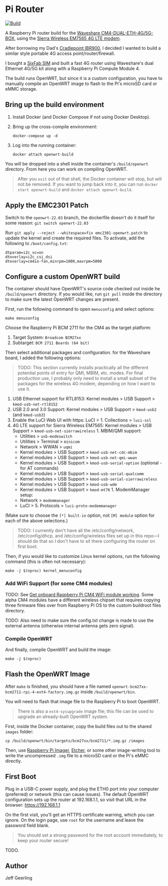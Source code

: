 # Pi Router

[![Build](https://github.com/geerlingguy/pi-router/actions/workflows/ci.yml/badge.svg)](https://github.com/geerlingguy/pi-router/actions/workflows/ci.yml)

A Raspberry Pi router build for the [Waveshare CM4-DUAL-ETH-4G/5G-BOX](https://pipci.jeffgeerling.com/boards_cm/waveshare-dual-gb-ethernet-5g-4g-base-board.html), using the [Sierra Wireless EM7565 4G LTE modem](https://pipci.jeffgeerling.com/cards_network/sierra-wireless-em7565.html).

After borrowing my Dad's [Cradlepoint IBR900](https://cradlepoint.com/products/endpoints/#filter=.use_case_router_firewalls), I decided I wanted to build a similar style portable 4G access point/router/firewall.

I bought a [SixFab SIM](https://sixfab.com/sim/) and built a fast 4G router using Waveshare's dual Ethernet 4G/5G kit along with a Raspberry Pi Compute Module 4.

The build runs OpenWRT, but since it is a custom configuration, you have to manually compile an OpenWRT image to flash to the Pi's microSD card or eMMC storage.

## Bring up the build environment

  1. Install Docker (and Docker Compose if not using Docker Desktop).
  1. Bring up the cross-compile environment:

     ```
     docker-compose up -d
     ```

  1. Log into the running container:

     ```
     docker attach openwrt-build
     ```

You will be dropped into a shell inside the container's `/build/openwrt` directory. From here you can work on compiling OpenWRT.

> After you `exit` out of that shell, the Docker container will stop, but will not be removed. If you want to jump back into it, you can run `docker start openwrt-build` and `docker attach openwrt-build`.

## Apply the EMC2301 Patch
Switch to the `openwrt-22.03` branch, the dockerfile doesn't do it itself for some reason:
`git switch openwrt-22.03`

Run `git apply --reject --whitespace=fix emc2301-openwrt.patch` to update the kernel and create the required files. To activate, add the following to `/boot/config.txt`:

```
dtparam=i2c_vc=on
dtoverlay=i2c_csi_dsi
dtoverlay=cm4io-fan,minrpm=1000,maxrpm=5000
```

## Configure a custom OpenWRT build

The container should have OpenWRT's source code checked out inside he `/build/openwrt` directory. If you would like, run `git pull` inside the directory to make sure the latest OpenWRT changes are present.

First, run the following command to open `menuconfig` and select options:

```
make menuconfig
```

Choose the Raspberry Pi BCM 2711 for the CM4 as the target platform:

  1. Target System: `Broadcom BCM27xx`
  2. Subtarget: `BCM 2711 Boards (64 bit)`

Then select additional packages and configuration. for the Waveshare board, I added the following options:

> TODO: This section currently installs practically all the different potential points of entry for QMI, MBIM, etc. modes. For final production use, I probably only need to install a small subset of the packages for the wireless 4G modem, depending on how I want to use it.

  1. USB Ethernet support for RTL8153: Kernel modules > USB Support > `kmod-usb-net-rtl8152`
  1. USB 2.0 and 3.0 Support: Kernel modules > USB Support > `kmod-usb2` (and `kmod-usb3`)
  1. Enable the LuCI Web UI with https: LuCI > 1. Collections > `luci-ssl`
  1. 4G LTE support for Sierra Wireless EM7565: Kernel modules > USB Support > `kmod-usb-net-sierrawireless`
    1. MBIM/QMI support:
      - Utilities > `usb-modeswitch`
      - Utilities > Terminal > `minicom`
      - Network > WWAN > `uqmi`
      - Kernel modules > USB Support > `kmod-usb-net-cdc-mbim`
      - Kernel modules > USB Support > `kmod-usb-net-qmi-wwan`
      - Kernel modules > USB Support > `kmod-usb-serial-option` (optional - for AT commands)
      - Kernel modules > USB Support > `kmod-usb-serial-qualcomm`
      - Kernel modules > USB Support > `kmod-usb-serial-sierrawireless`
      - Kernel modules > USB Support > `kmod-usb-wdm`
      - Kernel modules > USB Support > `kmod-mt76`
    1. ModemManager setup:
      - Network > `modemmanager`
      - LuCI > 5. Protocols > `luci-proto-modemmanager`

(Make sure to choose the `[*] built-in` option, not `[M] module` option for each of the above selections.)

> TODO: I currently don't have all the /etc/config/network, /etc/config/dhcp, and /etc/config/wireless files set up in this repo—I should do that so I don't have to sit there configuring the router on first boot.

Then, if you would like to customize Linux kernel options, run the following command (this is often not necessary):

```
make -j $(nproc) kernel_menuconfig
```

### Add WiFi Support (for some CM4 modules)

TODO: See [Get onboard Raspberry Pi CM4 WiFi module working](https://github.com/geerlingguy/pi-router/issues/4). Some alpha CM4 modules have a different wireless chipset that requires copying three firmware files over from Raspberry Pi OS to the custom buildroot files directory.

TODO: Also need to make sure the config.txt change is made to use the external antenna (otherwise internal antenna gets zero signal).

### Compile OpenWRT

And finally, compile OpenWRT and build the image:

```
make -j $(nproc)
```

## Flash the OpenWRT Image

After `make` is finished, you should have a file named `openwrt-bcm27xx-bcm2711-rpi-4-ext4-factory.img.gz` inside `/build/openwrt/bin`.

You will need to flash that image file to the Raspberry Pi to boot OpenWRT.

> There is also a `ext4-sysupgrade` image file; this file can be used to upgrade an already-built OpenWRT system.

First, inside the Docker container, copy the build files out to the shared `images` folder:

```
cp /build/openwrt/bin/targets/bcm27xx/bcm2711/*.img.gz /images
```

Then, use [Raspberry Pi Imager](https://www.raspberrypi.com/software/), [Etcher](https://www.balena.io/etcher/), or some other image-writing tool to write the uncompressed `.img` file to a microSD card or the Pi's eMMC directly.

## First Boot

Plug in a USB-C power supply, and plug the ETH0 port into your computer (preferred) or network (this can cause issues). The default OpenWRT configuration sets up the router at 192.168.1.1, so visit that URL in the browser: https://192.168.1.1

On the first visit, you'll get an HTTPS certificate warning, which you can ignore. On the login page, use `root` for the username and leave the password field blank.

> You should set a strong password for the root account immediately, to keep your router secure!

TODO.

## Author

Jeff Geerling
